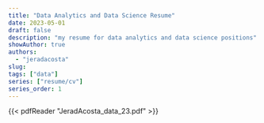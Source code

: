 ```yaml
---
title: "Data Analytics and Data Science Resume"
date: 2023-05-01
draft: false
description: "my resume for data analytics and data science positions"
showAuthor: true
authors:
  - "jeradacosta"
slug:
tags: ["data"]
series: ["resume/cv"]
series_order: 1
---
```


{{< pdfReader "JeradAcosta_data_23.pdf" >}}
